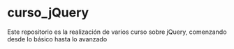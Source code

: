 # curso_jQuery
Este repositorio es la realización de varios curso sobre jQuery, comenzando desde lo básico hasta lo avanzado
